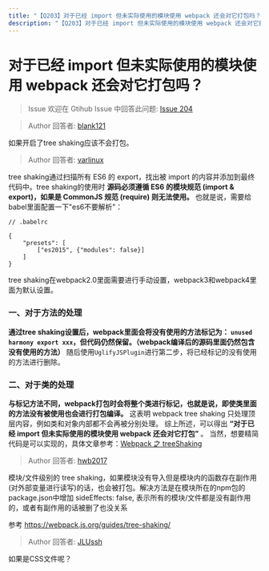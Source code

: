 ```yaml
---
title: "【Q203】对于已经 import 但未实际使用的模块使用 webpack 还会对它打包吗？ | webpack高频面试题"
description: "【Q203】对于已经 import 但未实际使用的模块使用 webpack 还会对它打包吗？ 字节跳动面试题、阿里腾讯面试题、美团小米面试题。"
---
```


# 对于已经 import 但未实际使用的模块使用 webpack 还会对它打包吗？

> Issue
> 欢迎在 Gtihub Issue 中回答此问题: [Issue 204](https://github.com/shfshanyue/Daily-Question/issues/204)

> Author
> 回答者: [blank121](https://github.com/blank121)

如果开启了tree shaking应该不会打包。

> Author
> 回答者: [varlinux](https://github.com/varlinux)

tree shaking通过扫描所有 ES6 的 export，找出被 import 的内容并添加到最终代码中。tree shaking的使用时 **源码必须遵循 ES6 的模块规范 (import & export)，如果是 CommonJS 规范 (require) 则无法使用。** 也就是说，需要给babel里面配置一下"es6不要解析"：

```
// .babelrc

{
    "presets": [
        ["es2015", {"modules": false}]
    ]
}
```

tree shaking在webpack2.0里面需要进行手动设置，webpack3和webpack4里面为默认设置。

### 一、对于方法的处理

**通过tree shaking设置后，webpack里面会将没有使用的方法标记为：
`unused harmony export xxx`，但代码仍然保留。（webpack编译后的源码里面仍然包含没有使用的方法）**
随后使用`UglifyJSPlugin`进行第二步，将已经标记的没有使用的方法进行删除。

### 二、对于类的处理

**与标记方法不同，webpack打包时会将整个类进行标记，也就是说，即使类里面的方法没有被使用也会进行打包编译。** 这表明 webpack tree shaking 只处理顶层内容，例如类和对象内部都不会再被分别处理。
综上所述，可以得出 **“对于已经 import 但未实际使用的模块使用 webpack 还会对它打包”** 。
当然，想要精简代码是可以实现的，具体文章参考：[Webpack 之 treeShaking](https://www.jianshu.com/p/cf930283d404)

> Author
> 回答者: [hwb2017](https://github.com/hwb2017)

模块/文件级别的 tree shaking，如果模块没有导入但是模块内的函数存在副作用(对外部变量进行读写)的话，也会被打包。解决方法是在模块所在的npm包的package.json中增加 sideEffects: false, 表示所有的模块/文件都是没有副作用的，或者有副作用的话被删了也没关系

参考 https://webpack.js.org/guides/tree-shaking/

> Author
> 回答者: [JLUssh](https://github.com/JLUssh)

如果是CSS文件呢？
